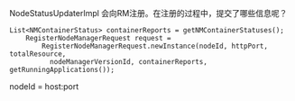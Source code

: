 NodeStatusUpdaterImpl 会向RM注册。在注册的过程中，提交了哪些信息呢？
```
List<NMContainerStatus> containerReports = getNMContainerStatuses();
    RegisterNodeManagerRequest request =
        RegisterNodeManagerRequest.newInstance(nodeId, httpPort, totalResource,
          nodeManagerVersionId, containerReports, getRunningApplications());
```
nodeId = host:port
